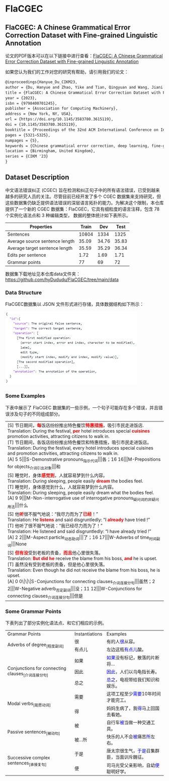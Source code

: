 # FlaCGEC

## FlaCGEC: A Chinese Grammatical Error Correction Dataset with Fine-grained Linguistic Annotation 

论文的PDF版本可以在以下链接中进行查看：[FlaCGEC: A Chinese Grammatical Error Correction Dataset with Fine-grained Linguistic Annotation](https://dl.acm.org/doi/10.1145/3583780.3615119)

 如果您认为我们的工作对您的研究有帮助，请引用我们的论文： 

```latex
@inproceedings{Hanyue_Du_CIKM23,
author = {Du, Hanyue and Zhao, Yike and Tian, Qingyuan and Wang, Jiani and Wang, Lei and Lan, Yunshi and Lu, Xuesong},
title = {FlaCGEC: A Chinese Grammatical Error Correction Dataset with Fine-Grained Linguistic Annotation},
year = {2023},
isbn = {9798400701245},
publisher = {Association for Computing Machinery},
address = {New York, NY, USA},
url = {https://doi.org/10.1145/3583780.3615119},
doi = {10.1145/3583780.3615119},
booktitle = {Proceedings of the 32nd ACM International Conference on Information and Knowledge Management},
pages = {5321–5325},
numpages = {5},
keywords = {Chinese grammatical error correction, deep learning, fine-grained linguistic annotation},
location = {Birmingham, United Kingdom},
series = {CIKM '23}
}
```



## Dataset Description

中文语法错误纠正 (CGEC) 旨在检测和纠正句子中的所有语法错误，已受到越来越多的研究人员的关注。尽管目前已经开发了多个 CGEC 数据集来支持研究，但这些数据集仍缺乏提供语法错误的深层语言拓扑的能力。为解决这个限制，本仓库提供了一个新的 CGEC 数据集：FlaCGEC，它具有细粒度的语言注释，包含 78 个实例化语法点和 3 种编辑类型， 数据的整体统计如下表所示。 

| Properties                     | Train | Dev   | Test  |
| ------------------------------ | ----- | ----- | ----- |
| Sentences                      | 10804 | 1334  | 1325  |
| Average source sentence length | 35.09 | 34.76 | 35.83 |
| Average target sentence length | 35.59 | 35.29 | 36.34 |
| Edits per sentence             | 1.72  | 1.69  | 1.71  |
| Grammar points                 | 77    | 69    | 72    |

数据集下载地址见本仓库data文件夹：https://github.com/hyDududu/FlaCGEC/tree/main/data

### Data Structure

FlaCGEC数据集以 JSON 文件形式进行存储，具体数据结构如下所示：

<img src="mdImg/data_structure.png" alt="image-20230617144425265" style="zoom:50%;" />

### Some Examples

下表中展示了 FlaCGEC 数据集的一些示例，一个句子可能存在多个错误，并且错误涉及句子的不同组成部分。

<table>
	<tr>
		<td>
            [S] 节日期间，<strong style="color:red;">每</strong>饭店纷纷推出特色餐饮<strong style="color:red;">特惠措施</strong>，吸引市民走进饭店.<br>
            Translation: During the festival, <strong style="color:red;">per</strong> hotel introduces special <strong style="color:red;">cuisines</strong> promotion activities, attracting citizens to walk in.<br>
            [T] 节日期间，各饭店纷纷推出特色餐饮和特惠措施，吸引市民走进饭店。<br/>Translation: During the festival, every hotel introduces special cuisines and promotion activities, attracting citizens to walk in.<br>
            [A] 5 5|||S-Demonstrative pronouns<sub>指示代词</sub>|||各；16 16|||M-Prepositions for objects<sub>介词引出对象</sub>|||和
        </td>
	</tr>
    <tr>
        <td>
            [S] 睡觉时，身体<strong style="color:red;">感觉到</strong>，人就容易梦到什么内容。<br />
            Translation: During sleeping, people easily <strong style="color:red;">dream</strong> the bodies feel.<br />
            [T] 睡觉时，身体感觉到什么，人就容易梦到什么内容。<br />
            Translation: During sleeping, people easily dream what the bodies feel.<br />
            [A] 9 9|||M-Non-interrogative use of interrogative pronouns<sub>疑问词的非疑问用法</sub>|||什么
        </td>
	</tr>
    <tr>
        <td>
            [S] 他<strong style="color:red;">听</strong>很不服气地说：“我尽力而为了<strong style="color:red;">已经</strong>！”<br />
            Translation: He <strong style="color:red;">listens</strong> and said disgruntledly: “I <strong style="color:red;">already</strong> have tried !”<br />
            [T] 他听了很不服气地说：“我已经尽力而为了！”<br />
            Translation: He listened and said disgruntledly: “I have already tried !”<br />
            [A] 2 2|||M-Aspect particle<sub>动态助词</sub>|||了；16 17|||W-Adverbs of time<sub>时间副词</sub>|||None
        </td>
    </tr>
    <tr>
        <td>
            [S] <strong style="color:red;">但有没</strong>受到老板的责备，<strong style="color:red;">而且</strong>他心里很失落。<br />
            Translation: <strong style="color:red;">But did he</strong> receive the blame from his boss, <strong style="color:red;">and</strong> he is upset.<br />
            [T] 虽然没有受到老板的责备，但是他心里很失落。<br />
            Translation: Even though he did not receive the blame from his boss, he is upset.<br />
            [A] 0 0\|\|\|S-Conjunctions for connecting clauses<sub>介词连接分句</sub>|||虽然；2 2|||W-Negative adverb<sub>否定副词</sub>|||没；11 12|||W-Conjunctions for connecting clauses<sub>介词连接分句</sub>|||但是
        </td>
    </tr>
</table>

###  Some Grammar Points

下表列出了部分实例化语法点、和它们相应的示例。

<table>
	<tr>
		<td>Grammar Points</td>
		<td>Instantiations</td>
		<td>Examples</td>
	</tr>
	<tr>
		<td rowspan="2">Adverbs of degree<sub>[程度副词]</sub></td>
		<td>很</td>
		<td>有的人<font color="blue">很</font>从容。</td>
	</tr>
	<tr>
		<td>有点儿</td>
		<td>左边这瓶<font color="blue">有点儿</font>酸。</td>
	</tr>
	<tr>
		<td rowspan="3">Conjunctions for connecting clauses<sub>[介词连接分句]</sub></td>
		<td>如果</td>
		<td><font color="blue">如果</font>没有标记，散落的片断将…</td>
	</tr>
	<tr>
		<td>因此</td>
		<td><font color="blue">因此</font>，人们以乌龟指长寿。</td>
	</tr>
	<tr>
		<td>总之</td>
		<td><font color="blue">总之</font>，电视带给我们知识和娱乐。</td>
	</tr>
	<tr>
		<td rowspan="2">Modal verbs<sub>[能愿动词]</sub></td>
		<td>需要</td>
		<td>这项工程至少<font color="blue">需要</font>10年时间才能完工。</td>
	</tr>
	<tr>
		<td>得</td>
		<td>妈妈生病了，我<font color="blue">得</font>马上回国去看她。</td>
	</tr>
	<tr>
		<td rowspan="2">Passive sentences<sub>[被动句]</sub></td>
		<td>被</td>
		<td>自行车<font color="blue">被</font>当做一种交通工具。</td>
	</tr>
	<tr>
		<td>被…所</td>
		<td>快乐的人不会<font color="blue">被</font>痛苦<font color="blue">所</font>左右。</td>
	</tr>
	<tr>
		<td rowspan="2">Successive complex sentences<sub>[承接复句]</sub></td>
		<td>于是</td>
		<td>唐太宗很生气，<font color="blue">于是</font>召集群臣，当面训斥魏征。</td>
	</tr>
	<tr>
		<td>便</td>
		<td>司马光受父亲影响，自幼<font color="blue">便</font>聪明好学。</td>
	</tr>
</table>


